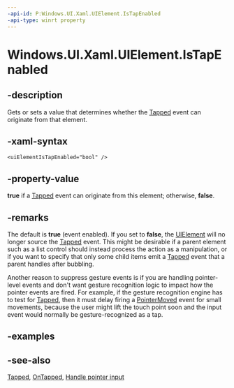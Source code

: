 ```yaml
---
-api-id: P:Windows.UI.Xaml.UIElement.IsTapEnabled
-api-type: winrt property
---
```


<!-- Property syntax
public bool IsTapEnabled { get;  set; }
-->

# Windows.UI.Xaml.UIElement.IsTapEnabled

## -description
Gets or sets a value that determines whether the [Tapped](uielement_tapped.md) event can originate from that element.

## -xaml-syntax
```xaml
<uiElementIsTapEnabled="bool" />
```


## -property-value
**true** if a [Tapped](uielement_tapped.md) event can originate from this element; otherwise, **false**.

## -remarks
The default is **true** (event enabled). If you set to **false**, the [UIElement](uielement.md) will no longer source the [Tapped](uielement_tapped.md) event. This might be desirable if a parent element such as a list control should instead process the action as a manipulation, or if you want to specify that only some child items emit a [Tapped](uielement_tapped.md) event that a parent handles after bubbling.

Another reason to suppress gesture events is if you are handling pointer-level events and don't want gesture recognition logic to impact how the pointer events are fired. For example, if the gesture recognition engine has to test for [Tapped](uielement_tapped.md), then it must delay firing a [PointerMoved](uielement_pointermoved.md) event for small movements, because the user might lift the touch point soon and the input event would normally be gesture-recognized as a tap.

## -examples

## -see-also
[Tapped](uielement_tapped.md), [OnTapped](../windows.ui.xaml.controls/control_ontapped_449778764.md), [Handle pointer input](https://docs.microsoft.com/windows/uwp/design/input/handle-pointer-input)
